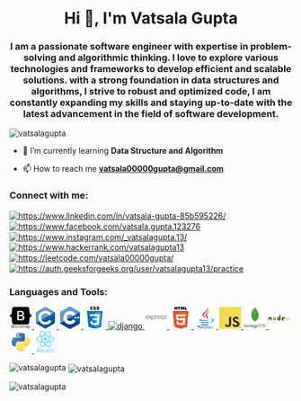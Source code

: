 <!-- [![MasterHead]{https://www.google.com/imgres?imgurl=https%3A%2F%2Fwww.shutterstock.com%2Fimage-illustration%2Fbanner-about-programming-coding-course-260nw-1887006397.jpg&tbnid=Pzx8Xltjds5vzM&vet=12ahUKEwic8pqsuoD_AhUAA7cAHRevDfkQMygsegUIARDxAg..i&imgrefurl=https%3A%2F%2Fwww.shutterstock.com%2Fimage-illustration%2Fbanner-about-programming-coding-course-neural-1887006397&docid=y9ynj1AOvhaDSM&w=462&h=280&q=banner%20gif%20images%20coding&ved=2ahUKEwic8pqsuoD_AhUAA7cAHRevDfkQMygsegUIARDxAg)](https://github.com/VatsalaGupta) -->

<h1 align="center">Hi 👋, I'm Vatsala Gupta</h1>
<h3 align="center">I am a passionate software engineer with expertise in problem-solving and algorithmic thinking. I love to explore various technologies and frameworks to develop efficient and scalable solutions. with a strong foundation in data structures and algorithms, I strive to robust and optimized code, I am constantly expanding my skills and staying up-to-date with the latest advancement in the field of software development.
</h3>
<!-- <img align="right" alt="Coding" width="400" src="https://www.google.com/imgres?imgurl=https%3A%2F%2Fuser-images.githubusercontent.com%2F56001279%2F169039511-a3887a25-f6aa-449c-a269-82372aaa8618.gif&tbnid=55jyr3BK5duBpM&vet=12ahUKEwikrbjTuYD_AhX01XMBHczqBEEQMygRegUIARCoAg..i&imgrefurl=https%3A%2F%2Fgithub.com%2FShivamRathore07&docid=eLvGV34xvFZ9iM&w=800&h=600&q=animated%20gifs%20coding&hl=en&ved=2ahUKEwikrbjTuYD_AhX01XMBHczqBEEQMygRegUIARCoAg"
 -->
<p align="left"> <img src="https://komarev.com/ghpvc/?username=vatsalagupta&label=Profile%20views&color=0e75b6&style=flat" alt="vatsalagupta" /> </p>

<!-- <p align="left"> <a href="https://github.com/ryo-ma/github-profile-trophy"><img src="https://github-profile-trophy.vercel.app/?username=vatsalagupta" alt="vatsalagupta" /></a> </p> -->

- 🌱 I’m currently learning **Data Structure and Algorithm**

- 📫 How to reach me **vatsala00000gupta@gmail.com**

<h3 align="left">Connect with me:</h3>
<p align="left">
<a href="https://linkedin.com/in/https://www.linkedin.com/in/vatsala-gupta-85b595226/" target="blank"><img align="center" src="https://raw.githubusercontent.com/rahuldkjain/github-profile-readme-generator/master/src/images/icons/Social/linked-in-alt.svg" alt="https://www.linkedin.com/in/vatsala-gupta-85b595226/" height="30" width="40" /></a>
<a href="https://fb.com/https://www.facebook.com/vatsala.gupta.123276" target="blank"><img align="center" src="https://raw.githubusercontent.com/rahuldkjain/github-profile-readme-generator/master/src/images/icons/Social/facebook.svg" alt="https://www.facebook.com/vatsala.gupta.123276" height="30" width="40" /></a>
<a href="https://instagram.com/https://www.instagram.com/_vatsalagupta.13/" target="blank"><img align="center" src="https://raw.githubusercontent.com/rahuldkjain/github-profile-readme-generator/master/src/images/icons/Social/instagram.svg" alt="https://www.instagram.com/_vatsalagupta.13/" height="30" width="40" /></a>
<a href="https://www.hackerrank.com/https://www.hackerrank.com/vatsalagupta13" target="blank"><img align="center" src="https://raw.githubusercontent.com/rahuldkjain/github-profile-readme-generator/master/src/images/icons/Social/hackerrank.svg" alt="https://www.hackerrank.com/vatsalagupta13" height="30" width="40" /></a>
<a href="https://www.leetcode.com/https://leetcode.com/vatsala00000gupta/" target="blank"><img align="center" src="https://raw.githubusercontent.com/rahuldkjain/github-profile-readme-generator/master/src/images/icons/Social/leet-code.svg" alt="https://leetcode.com/vatsala00000gupta/" height="30" width="40" /></a>
<a href="https://auth.geeksforgeeks.org/user/https://auth.geeksforgeeks.org/user/vatsalagupta13/practice" target="blank"><img align="center" src="https://raw.githubusercontent.com/rahuldkjain/github-profile-readme-generator/master/src/images/icons/Social/geeks-for-geeks.svg" alt="https://auth.geeksforgeeks.org/user/vatsalagupta13/practice" height="30" width="40" /></a>
</p>

<h3 align="left">Languages and Tools:</h3>
<p align="left"> <a href="https://getbootstrap.com" target="_blank" rel="noreferrer"> <img src="https://raw.githubusercontent.com/devicons/devicon/master/icons/bootstrap/bootstrap-plain-wordmark.svg" alt="bootstrap" width="40" height="40"/> </a> <a href="https://www.cprogramming.com/" target="_blank" rel="noreferrer"> <img src="https://raw.githubusercontent.com/devicons/devicon/master/icons/c/c-original.svg" alt="c" width="40" height="40"/> </a> <a href="https://www.w3schools.com/cpp/" target="_blank" rel="noreferrer"> <img src="https://raw.githubusercontent.com/devicons/devicon/master/icons/cplusplus/cplusplus-original.svg" alt="cplusplus" width="40" height="40"/> </a> <a href="https://www.w3schools.com/css/" target="_blank" rel="noreferrer"> <img src="https://raw.githubusercontent.com/devicons/devicon/master/icons/css3/css3-original-wordmark.svg" alt="css3" width="40" height="40"/> </a> <a href="https://www.djangoproject.com/" target="_blank" rel="noreferrer"> <img src="https://cdn.worldvectorlogo.com/logos/django.svg" alt="django" width="40" height="40"/> </a> <a href="https://expressjs.com" target="_blank" rel="noreferrer"> <img src="https://raw.githubusercontent.com/devicons/devicon/master/icons/express/express-original-wordmark.svg" alt="express" width="40" height="40"/> </a> <a href="https://www.w3.org/html/" target="_blank" rel="noreferrer"> <img src="https://raw.githubusercontent.com/devicons/devicon/master/icons/html5/html5-original-wordmark.svg" alt="html5" width="40" height="40"/> </a> <a href="https://www.java.com" target="_blank" rel="noreferrer"> <img src="https://raw.githubusercontent.com/devicons/devicon/master/icons/java/java-original.svg" alt="java" width="40" height="40"/> </a> <a href="https://developer.mozilla.org/en-US/docs/Web/JavaScript" target="_blank" rel="noreferrer"> <img src="https://raw.githubusercontent.com/devicons/devicon/master/icons/javascript/javascript-original.svg" alt="javascript" width="40" height="40"/> </a> <a href="https://www.mongodb.com/" target="_blank" rel="noreferrer"> <img src="https://raw.githubusercontent.com/devicons/devicon/master/icons/mongodb/mongodb-original-wordmark.svg" alt="mongodb" width="40" height="40"/> </a> <a href="https://nodejs.org" target="_blank" rel="noreferrer"> <img src="https://raw.githubusercontent.com/devicons/devicon/master/icons/nodejs/nodejs-original-wordmark.svg" alt="nodejs" width="40" height="40"/> </a> <a href="https://www.python.org" target="_blank" rel="noreferrer"> <img src="https://raw.githubusercontent.com/devicons/devicon/master/icons/python/python-original.svg" alt="python" width="40" height="40"/> </a> <a href="https://reactjs.org/" target="_blank" rel="noreferrer"> <img src="https://raw.githubusercontent.com/devicons/devicon/master/icons/react/react-original-wordmark.svg" alt="react" width="40" height="40"/> </a> </p>

<p><img align="left" src="https://github-readme-stats.vercel.app/api/top-langs?username=vatsalagupta&show_icons=true&locale=en&layout=compact" alt="vatsalagupta" /></p>

<p>&nbsp;<img align="center" src="https://github-readme-stats.vercel.app/api?username=vatsalagupta&show_icons=true&locale=en" alt="vatsalagupta" /></p>

<p><img align="center" src="https://github-readme-streak-stats.herokuapp.com/?user=vatsalagupta&" alt="vatsalagupta" /></p>

